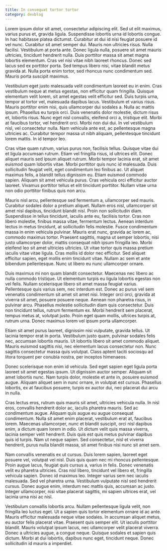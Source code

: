 ```yaml
---
title: In consequat tortor tortor
category: devblog
---
```


Lorem ipsum dolor sit amet, consectetur adipiscing elit. Sed ut elit maximus, varius purus et, gravida ligula. Suspendisse lobortis urna id lobortis congue. In hac habitasse platea dictumst. Curabitur at dui id nisi feugiat posuere id vel nunc. Curabitur sit amet semper dui. Mauris non ultricies risus. Nulla facilisi. Vestibulum at porta ante. Donec ligula nulla, posuere sit amet mauris ultricies, tincidunt hendrerit nulla. Duis porttitor massa sit amet magna lobortis elementum. Cras vel nisi vitae nibh laoreet rhoncus. Donec sed lacus sed ex porttitor porta. Sed tempus libero nisi, vitae blandit metus gravida at. Nulla porta enim tortor, sed rhoncus nunc condimentum sed. Mauris porta suscipit maximus.

Vestibulum eget justo malesuada velit condimentum laoreet eu in enim. Cras vestibulum neque at metus egestas, non efficitur quam fringilla. Quisque elementum velit lorem, sit amet egestas velit efficitur sed. Duis turpis urna, tempor at tortor vel, malesuada dapibus lacus. Vestibulum et varius risus. Mauris porttitor enim nisi, quis ullamcorper dui sodales a. Nulla ac mattis ipsum. Phasellus eu turpis orci. Duis venenatis dolor molestie, dictum risus et, lobortis risus. Nunc eget nisl convallis, eleifend orci a, tristique elit. Morbi at faucibus tortor, vel hendrerit orci. Morbi non dui dui. In vel vestibulum nisl, vel consectetur nulla. Nam vehicula ante est, ac pellentesque magna ultricies ac. Curabitur tempor massa ut nibh aliquam, pellentesque tincidunt lorem mattis. In id tempor leo.

Cras vitae quam rutrum, varius purus non, facilisis tellus. Quisque vitae dui et ligula accumsan rutrum. Etiam vel fringilla risus, id ultrices elit. Donec aliquet mauris sed ipsum aliquet rutrum. Morbi tempor lacinia erat, sit amet euismod quam lobortis vitae. Morbi porttitor quis nunc id malesuada. Duis sollicitudin feugiat velit, eget condimentum leo finibus ac. Ut aliquet maximus felis, a blandit tellus dignissim eu. Etiam euismod commodo sapien. Aliquam sit amet vehicula purus. Cras vehicula orci efficitur auctor laoreet. Vivamus porttitor tellus et elit tincidunt porttitor. Nullam vitae urna non odio porttitor finibus quis non arcu.

Mauris nisl arcu, pellentesque sed fermentum a, ullamcorper sed mauris. Curabitur sodales dolor a pretium aliquet. Nullam eros nisl, ullamcorper sit amet nisl dapibus, tincidunt blandit nisl. Proin non sollicitudin diam. Suspendisse in tellus tincidunt, iaculis ante eu, facilisis tortor. Cras non libero molestie, finibus massa vitae, fermentum lectus. Aenean interdum lectus in metus tincidunt, at sollicitudin felis molestie. Fusce condimentum massa in enim vehicula pulvinar. Mauris erat nunc, gravida ac lorem ac, commodo maximus tortor. Praesent sagittis, magna ut semper lobortis, nisi justo ullamcorper dolor, mattis consequat nibh ipsum fringilla leo. Morbi eleifend leo sit amet ultricies ultricies. Ut vitae tortor quis massa pretium iaculis vitae vitae ligula. Cras mollis id dolor nec efficitur. Sed aliquet efficitur sapien, eget mollis enim tincidunt vitae. Nullam ac sem et ante bibendum pellentesque. Nunc ut libero eu nunc ullamcorper ornare.

Duis maximus mi non quam blandit consectetur. Maecenas nec libero ac nulla commodo tristique. Ut elementum turpis eu ligula lobortis egestas non vel felis. Nullam scelerisque libero sit amet massa feugiat varius. Pellentesque quis varius sem, nec interdum est. Donec ac purus vel sem venenatis condimentum sit amet sit amet nisi. Integer orci orci, gravida at viverra sit amet, posuere posuere neque. Aenean non pharetra risus, in pulvinar arcu. Phasellus molestie sollicitudin diam quis consectetur. Duis non tincidunt tellus, rutrum fermentum ex. Morbi hendrerit sem placerat, tempus metus at, volutpat justo. Proin eget quam mollis, ultrices turpis at, rutrum urna. Donec maximus lorem vel ipsum porta ullamcorper.

Etiam sit amet purus laoreet, dignissim nisi vulputate, gravida tellus. Ut lacinia tempor erat in porta. Vestibulum justo quam, pulvinar sodales felis nec, accumsan lobortis mauris. Ut lobortis libero sit amet commodo aliquet. Mauris euismod sagittis nisi, nec elementum lacus consectetur non. Nunc sagittis consectetur massa quis volutpat. Class aptent taciti sociosqu ad litora torquent per conubia nostra, per inceptos himenaeos.

Donec scelerisque non enim id vehicula. Sed eget sapien eget ligula porta laoreet sit amet egestas ipsum. Ut dignissim auctor semper. Aliquam sit amet lobortis nunc. Nam turpis dolor, molestie et ante in, posuere euismod augue. Aliquam aliquet sem in nunc ornare, in volutpat est cursus. Phasellus lobortis, ex at faucibus posuere, turpis ex auctor dui, nec placerat dui arcu in nulla.

Cras lectus eros, rutrum quis mauris sit amet, ultricies vehicula nulla. In nisl eros, convallis hendrerit dolor ac, iaculis pharetra mauris. Sed ac condimentum augue. Aliquam quis augue eu augue consequat condimentum. Nulla sit amet enim placerat, vestibulum erat at, faucibus lorem. Maecenas ullamcorper, nunc et blandit suscipit, orci nisl dapibus enim, a dictum quam lorem in odio. Ut dictum velit quis massa viverra, lacinia semper velit hendrerit. Duis quis est quis metus pulvinar dapibus quis id turpis. Nam ut neque sapien. Sed consectetur, nisl et viverra hendrerit, purus nulla blandit massa, sit amet finibus nisi nunc sit amet sem.

Nam convallis venenatis ex ut cursus. Duis lorem sapien, laoreet eget posuere vel, volutpat vel nisl. Duis quis quam nec mi rhoncus pellentesque. Proin augue lacus, feugiat quis cursus a, varius in felis. Donec venenatis velit eu pharetra ultricies. Cras nisl libero, tincidunt vel libero et, fringilla vehicula sapien. Donec id maximus leo. Integer varius sem nec iaculis malesuada. Sed vel pharetra urna. Vestibulum vulputate nisl sed hendrerit cursus. Donec augue enim, interdum nec mattis quis, accumsan ac justo. Integer ullamcorper, nisi vitae placerat sagittis, mi sapien ultrices erat, vel lacinia urna nisi ac nisl.

Vestibulum convallis lobortis arcu. Nullam pellentesque ligula velit, non fringilla leo luctus eget. Ut a sapien quis tortor elementum ornare id ac ante. Mauris efficitur malesuada neque vitae sodales. In accumsan aliquet metus, eu auctor felis placerat vitae. Praesent quis semper elit. Ut iaculis porttitor blandit. Mauris volutpat ipsum lacus, nec ullamcorper velit placerat viverra. Donec a ultricies augue, a congue neque. Quisque sodales et sapien quis dictum. Morbi at dui lobortis, dapibus nunc eget, tincidunt neque. Donec sollicitudin id mauris a imperdiet.
